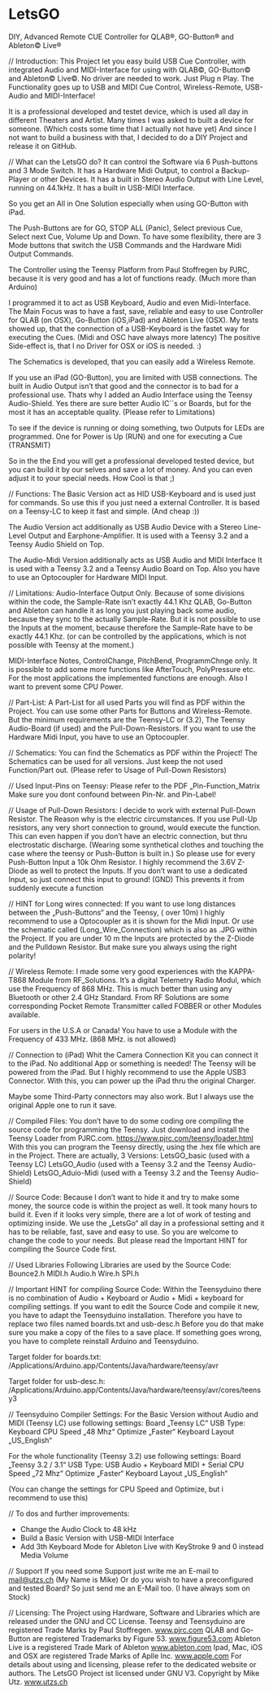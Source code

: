 # LetsGO
DIY, Advanced Remote CUE Controller for QLAB®, GO-Button® and Ableton© Live®

// Introduction:
This Project let you easy build USB Cue Controller, with integrated Audio and MIDI-Interface for using with QLAB©, GO-Button© and Ableton© Live©. No driver are needed to work. Just Plug n Play.
The Functionality goes up to USB and MIDI Cue Control, Wireless-Remote, USB-Audio and MIDI-Interface!

It is a professional developed and testet device, which is used all day in different Theaters and Artist.
Many times I was asked to built a device for someone.
(Which costs some time that I actually not have yet)
And since I not want to build a business with that, I decided to do a DIY Project and release it on GitHub.

// What can the LetsGO do?
It can control the Software via 6 Push-buttons and 3 Mode Switch.
It has a Hardware Midi Output, to control a Backup-Player or other Devices. It has a built in Stereo Audio Output with Line Level, running on 44.1kHz. It has a built in USB-MIDI Interface.

So you get an All in One Solution especially when using GO-Button with  iPad.

The Push-Buttons are for GO, STOP ALL (Panic), Select previous Cue, Select next Cue, Volume Up and Down.
To have some flexibility, there are 3 Mode buttons that switch the USB Commands and the Hardware Midi Output Commands.

The Controller using the Teensy Platform from Paul Stoffregen by PJRC, because it is very good and has a lot of functions ready.
(Much more than Arduino)

I programmed it to act as USB Keyboard, Audio and even Midi-Interface.
The Main Focus was to have a fast, save, reliable and easy to use Controller for QLAB (on OSX), Go-Button (iOS,iPad) and Ableton Live (OSX).
My tests showed up, that the connection of a USB-Keyboard is the fastet way for executing the Cues. (Midi and OSC have always more latency)
The positive Side-effect is, that I no Driver for OSX or iOS is needed. :)

The Schematics is developed, that you can easily add a Wireless Remote.

If you use an iPad (GO-Button), you are limited with USB connections.
The built in Audio Output isn’t that good and the connector is to bad for a professional use.
Thats why I added an Audio Interface using the Teensy Audio-Shield.
Yes there are sure better Audio IC``s or Boards, but for the most it has an acceptable quality.
(Please refer to Limitations)


To see if the device is running or doing something, two Outputs for LEDs are programmed.
One for Power is Up (RUN) and one for executing a Cue (TRANSMIT)

So in the the End you will get a professional developed tested device, but you can build it by our selves and save a lot of money.
And you can even adjust it to your special needs. How Cool is that ;)


// Functions:
The Basic Version act as HID USB-Keyboard and is used just for commands. So use this if you just need a external Controller.
It is based on a Teensy-LC to keep it fast and simple. (And cheap :))

The Audio Version act additionally as USB Audio Device with a Stereo Line-Level Output and Earphone-Amplifier.
It is used with a Teensy 3.2 and a Teensy Audio Shield on Top.

The Audio-Midi Version additionally acts as USB Audio and MIDI Interface
It is used with a Teensy 3.2 and a Teensy Audio Board on Top.
Also you have to use an Optocoupler for Hardware MIDI Input.


// Limitations:
Audio-Interface Output Only.
Because of some divisions within the code, the Sample-Rate isn’t exactly 44.1 Khz
QLAB, Go-Button and Ableton can handle it as long you just playing back some audio, because they sync to the actually Sample-Rate.
But it is not possible to use the Inputs at the moment, because therefore the Sample-Rate have to be exactly 44.1 Khz.
(or can be controlled by the applications, which is not possible with Teensy at the moment.)

MIDI-Interface Notes, ControlChange, PitchBend, ProgrammChnge only.
It is possible to add some more functions like AfterTouch, PolyPressure etc.
For the most applications the implemented functions are enough.
Also I want to prevent some CPU Power.


// Part-List:
A Part-List for all used Parts you will find as PDF within the Project.
You can use some other Parts for Buttons and Wireless-Remote.
But the minimum requirements are the Teensy-LC or (3.2), The Teensy Audio-Board (if used) and the Pull-Down-Resistors. If you want to use the Hardware Midi Input, you have to use an Optocoupler.

// Schematics:
You can find the Schematics as PDF within the Project!
The Schematics can be used for all versions. Just keep the not used Function/Part out.
(Please refer to Usage of Pull-Down Resistors)


// Used Input-Pins on Teensy:
Please refer to the PDF „Pin-Function_Matrix
Make sure you dont confound between Pin-Nr. and Pin-Label!

// Usage of Pull-Down Resistors:
I decide to work with external Pull-Down Resistor. The Reason why is the electric circumstances.
If you use Pull-Up resistors, any very short connection to ground, would execute the function.
This can even happen if you don’t have an electric connection, but thru  electrostatic discharge.
(Wearing some synthetical clothes and touching the case where the teensy or Push-Button is built in.)
So please use for every Push-Button Input a 10k Ohm Resistor. I highly recommend the 3.6V Z-Diode as well to protect the Inputs.
If you don’t want to use a dedicated Input, so just connect this input to ground! (GND)
This prevents it from suddenly execute a function


// HINT for Long wires connected:
If you want to use long distances between the „Push-Buttons“ and the Teensy, ( over 10m)
I highly recommend to use a Optocoupler as it is shown for the Midi Input.
Or use the schematic called (Long_Wire_Connection) which is also as .JPG within the Project.
If you are under 10 m the Inputs are protected by the Z-Diode and the Pulldown Resistor.
But make sure you always using the right polarity!

// Wireless Remote:
I made some very good experiences with the KAPPA-T868 Module from RF_Solutions.
It’s a digital Telemetry Radio Modul, which use the Frequency of 868 MHz.
This is much better than using any Bluetooth or other 2.4 GHz Standard.
From RF Solutions are some corresponding Pocket Remote Transmitter called FOBBER or other Modules available.

For users in the U.S.A or Canada! You have to use a Module with the Frequency of 433 MHz. (868 MHz. is not allowed)

// Connection to (iPad)
Whit the Camera Connection Kit you can connect it to the iPad.
No additional App or something is needed!
The Teensy will be powered from the iPad.
But I highly recommend to use the Apple USB3 Connector.
With this, you can power up the iPad thru the original Charger.

Maybe some Third-Party connectors may also work.
But I always use the original Apple one to run it save.


// Compiled Files:
You don’t have to do some coding ore compiling the source code for programming the Teensy.
Just download and install the Teensy Loader from PJRC.com.
https://www.pjrc.com/teensy/loader.html
With this you can program the Teensy directly, using the .hex file which are in the Project.
There are actually, 3 Versions:
LetsGO_basic (used with a Teensy LC)
LetsGO_Audio (used with a Teensy 3.2 and the Teensy Audio-Shield)
LetsGO_Aduio-Midi (used with a Teensy 3.2 and the Teensy Audio-Shield)


// Source Code:
Because I don’t want to hide it and try to make some money, the source code is within the project as well.
It took many hours to build it. Even if it looks very simple, there are a lot of work of testing and optimizing inside.
We use the „LetsGo“ all day in a professional setting and it has to be reliable, fast, save and easy to use.
So you are welcome to change the code to your needs. But please read the Important HINT for compiling the Source Code first.

// Used Libraries
Following Libraries are used by the Source Code:
Bounce2.h
MIDI.h
Audio.h
Wire.h
SPI.h

// Important HINT for compiling Source Code:
Within the Teensyduino there is no combination of Audio + Keyboard or Audio + Midi + keyboard for compiling settings.
If you want to edit the Source Code and compile it new, you have to adapt the Teensyduino installation.
Therefore you have to replace two files named boards.txt and usb-desc.h
Before you do that make sure you make a copy of the files to a save place.
If something goes wrong, you have to complete reinstall Arduino and Teensyduino.

Target folder for boards.txt:
/Applications/Arduino.app/Contents/Java/hardware/teensy/avr

Target folder for usb-desc.h:
/Applications/Arduino.app/Contents/Java/hardware/teensy/avr/cores/teensy3

// Teensyduino Compiler Settings:
For the Basic Version without Audio and MIDI (Teensy LC) use following settings:
Board „Teensy LC“
USB Type: Keyboard
CPU Speed „48 Mhz“
Optimize „Faster“
Keyboard Layout „US_English“

For the whole functionality (Teensy 3.2) use following settings:
Board „Teensy 3.2 / 3.1“
USB Type: USB Audio + Keyboard MIDI + Serial
CPU Speed „72 Mhz“
Optimize „Faster“
Keyboard Layout „US_English“

(You can change the settings for CPU Speed and Optimize, but i recommend to use this)

// To dos and further improvements:
- Change the Audio Clock to 48 kHz
- Build a Basic Version with USB-MIDI Interface
- Add 3th Keyboard Mode for Ableton Live with KeyStroke 9 and 0 instead Media Volume

// Support
If you need some Support just write me an E-mail to mail@utzs.ch (My Name is Mike)
Or do you wish to have a preconfigured and tested Board?
So just send me an E-Mail too. (I have always som on Stock)

// Licensing:
The Project using Hardware, Software and Libraries which are released under the GNU and CC License.
Teensy and Teensyduino are registered Trade Marks by Paul Stoffregen. www.pjrc.com
QLAB and Go-Button are registered Trademarks by Figure 53. www.figure53.com
Ableton Live is a registered Trade Mark of Ableton www.ableton.com
Ipad, Mac, iOS and OSX are registered Trade Marks of Aplle Inc. www.apple.com
For details about using and licensing, please refer to the dedicated website or authors.
The LetsGO Project ist licensed under GNU V3. Copyright by Mike Utz. www.utzs.ch
